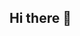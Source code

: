 ## Hi there 👋

<!--
**Angelgt3/Angelgt3** is a ✨ _special_ ✨ repository because its `README.md` (this file) appears on your GitHub profile.

Here are some ideas to get you started:

- 🔭 I’m currently working on ...
- 🌱 I’m currently learning ...
- 👯 I’m looking to collaborate on ...
- 🤔 I’m looking for help with ...
- 💬 Ask me about ...
- 📫 How to reach me: ...
- 😄 Pronouns: ...
- ⚡ Fun fact: ...
-->
<!--
![GitHub Stats](https://github-readme-stats.vercel.app/api?username=Angelgt3&show_icons=true&theme=radical&count_private=true)
![Top Langs](https://github-readme-stats.vercel.app/api/top-langs/?username=Angelgt3&layout=compact&langs_count=10&theme=radical&count_private=true)
-->

